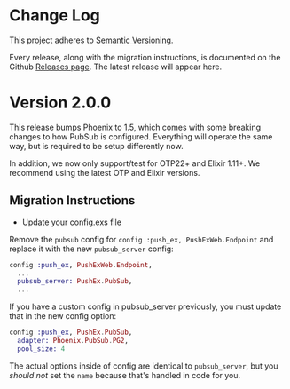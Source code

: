 # Change Log

This project adheres to [Semantic Versioning](http://semver.org/).

Every release, along with the migration instructions, is documented on the Github [Releases page](https://github.com/pushex-project/pushex/releases). The latest release will appear here.

# Version 2.0.0

This release bumps Phoenix to 1.5, which comes with some breaking changes to how PubSub is configured. Everything will operate the same way, but is required to be setup differently now.

In addition, we now only support/test for OTP22+ and Elixir 1.11+. We recommend using the latest OTP and Elixir versions.

## Migration Instructions

- Update your config.exs file

Remove the `pubsub` config for `config :push_ex, PushExWeb.Endpoint` and replace it with the new `pubsub_server` config:

```elixir
config :push_ex, PushExWeb.Endpoint,
  ...
  pubsub_server: PushEx.PubSub,
  ...
```

If you have a custom config in pubsub_server previously, you must update that in the new config option:

```elixir
config :push_ex, PushEx.PubSub,
  adapter: Phoenix.PubSub.PG2,
  pool_size: 4
```

The actual options inside of config are identical to `pubsub_server`, but you *should not* set the `name` because that's handled in code for you.
